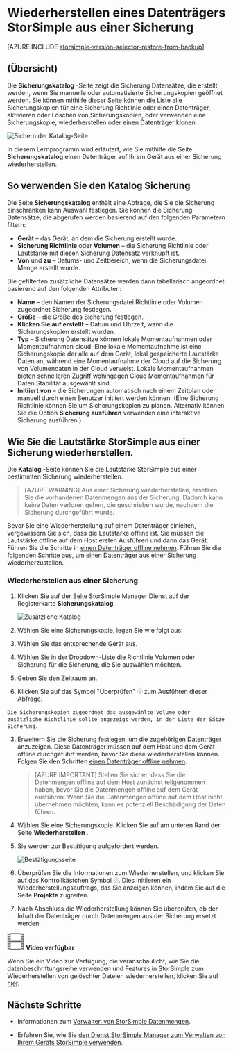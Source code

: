 <properties 
   pageTitle="Ton aus einer Sicherung StorSimple | Microsoft Azure"
   description="Erläutert, wie Sie die Seite StorSimple Manager Sicherungskatalog verwenden ein StorSimple Volume in einem Satz Sicherungsdatei wiederherstellen."
   services="storsimple"
   documentationCenter="NA"
   authors="alkohli"
   manager="carmonm"
   editor="" />
<tags 
   ms.service="storsimple"
   ms.devlang="NA"
   ms.topic="article"
   ms.tgt_pltfrm="NA"
   ms.workload="TBD"
   ms.date="08/17/2016"
   ms.author="alkohli" />

# <a name="restore-a-storsimple-volume-from-a-backup-set"></a>Wiederherstellen eines Datenträgers StorSimple aus einer Sicherung

[AZURE.INCLUDE [storsimple-version-selector-restore-from-backup](../../includes/storsimple-version-selector-restore-from-backup.md)]

## <a name="overview"></a>(Übersicht)

Die **Sicherungskatalog** -Seite zeigt die Sicherung Datensätze, die erstellt werden, wenn Sie manuelle oder automatisierte Sicherungskopien geöffnet werden. Sie können mithilfe dieser Seite können die Liste alle Sicherungskopien für eine Sicherung Richtlinie oder einen Datenträger, aktivieren oder Löschen von Sicherungskopien, oder verwenden eine Sicherungskopie, wiederherstellen oder einen Datenträger klonen.

 ![Sichern der Katalog-Seite](./media/storsimple-restore-from-backup-set/HCS_BackupCatalog.png)

In diesem Lernprogramm wird erläutert, wie Sie mithilfe die Seite **Sicherungskatalog** einen Datenträger auf Ihrem Gerät aus einer Sicherung wiederherstellen.

## <a name="how-to-use-the-backup-catalog"></a>So verwenden Sie den Katalog Sicherung 

Die Seite **Sicherungskatalog** enthält eine Abfrage, die Sie die Sicherung einschränken kann Auswahl festlegen. Sie können die Sicherung Datensätze, die abgerufen werden basierend auf den folgenden Parametern filtern:

- **Gerät** – das Gerät, an dem die Sicherung erstellt wurde.
- **Sicherung Richtlinie** oder **Volumen** – die Sicherung Richtlinie oder Lautstärke mit diesen Sicherung Datensatz verknüpft ist.
- **Von** und **zu** – Datums- und Zeitbereich, wenn die Sicherungsdatei Menge erstellt wurde.

Die gefilterten zusätzliche Datensätze werden dann tabellarisch angeordnet basierend auf den folgenden Attributen:

- **Name** – den Namen der Sicherungsdatei Richtlinie oder Volumen zugeordnet Sicherung festlegen.
- **Größe** – die Größe des Sicherung festlegen.
- **Klicken Sie auf erstellt** – Datum und Uhrzeit, wann die Sicherungskopien erstellt wurden. 
- **Typ** – Sicherung Datensätze können lokale Momentaufnahmen oder Momentaufnahmen cloud. Eine lokale Momentaufnahme ist eine Sicherungskopie der alle auf dem Gerät, lokal gespeicherte Lautstärke Daten an, während eine Momentaufnahme der Cloud auf die Sicherung von Volumendaten in der Cloud verweist. Lokale Momentaufnahmen bieten schnelleren Zugriff wohingegen Cloud Momentaufnahmen für Daten Stabilität ausgewählt sind.
- **Initiiert von** – die Sicherungen automatisch nach einem Zeitplan oder manuell durch einen Benutzer initiiert werden können. (Eine Sicherung Richtlinie können Sie um Sicherungskopien zu planen. Alternativ können Sie die Option **Sicherung ausführen** verwenden eine interaktive Sicherung ausführen.)

## <a name="how-to-restore-your-storsimple-volume-from-a-backup"></a>Wie Sie die Lautstärke StorSimple aus einer Sicherung wiederherstellen.

Die **Katalog** -Seite können Sie die Lautstärke StorSimple aus einer bestimmten Sicherung wiederherstellen. 

> [AZURE.WARNING] Aus einer Sicherung wiederherstellen, ersetzen Sie die vorhandenen Datenmengen aus der Sicherung. Dadurch kann keine Daten verloren gehen, die geschrieben wurde, nachdem die Sicherung durchgeführt wurde.

Bevor Sie eine Wiederherstellung auf einem Datenträger einleiten, vergewissern Sie sich, dass die Lautstärke offline ist. Sie müssen die Lautstärke offline auf dem Host ersten Ausführen und dann das Gerät. Führen Sie die Schritte in [einen Datenträger offline nehmen](storsimple-manage-volumes.md#take-a-volume-offline). Führen Sie die folgenden Schritte aus, um einen Datenträger aus einer Sicherung wiederherzustellen.

### <a name="to-restore-from-a-backup-set"></a>Wiederherstellen aus einer Sicherung

1. Klicken Sie auf der Seite StorSimple Manager Dienst auf der Registerkarte **Sicherungskatalog** .

    ![Zusätzliche Katalog](./media/storsimple-restore-from-backup-set/HCS_Restore.png)

2. Wählen Sie eine Sicherungskopie, legen Sie wie folgt aus:
  1. Wählen Sie das entsprechende Gerät aus.
  2. Wählen Sie in der Dropdown-Liste die Richtlinie Volumen oder Sicherung für die Sicherung, die Sie auswählen möchten.
  3. Geben Sie den Zeitraum an.
  4. Klicken Sie auf das Symbol "Überprüfen" ![Aktivieren Sie Symbol](./media/storsimple-restore-from-backup-set/HCS_CheckIcon.png) zum Ausführen dieser Abfrage.
 
    Die Sicherungskopien zugeordnet das ausgewählte Volume oder zusätzliche Richtlinie sollte angezeigt werden, in der Liste der Sätze Sicherung.

3. Erweitern Sie die Sicherung festlegen, um die zugehörigen Datenträger anzuzeigen. Diese Datenträger müssen auf dem Host und dem Gerät offline durchgeführt werden, bevor Sie diese wiederherstellen können. Folgen Sie den Schritten [einen Datenträger offline nehmen](storsimple-manage-volumes.md#take-a-volume-offline).

    >  [AZURE.IMPORTANT] Stellen Sie sicher, dass Sie die Datenmengen offline auf dem Host zunächst teilgenommen haben, bevor Sie die Datenmengen offline auf dem Gerät ausführen. Wenn Sie die Datenmengen offline auf dem Host nicht übernehmen möchten, kann es potenziell Beschädigung der Daten führen.

4. Wählen Sie eine Sicherungskopie. Klicken Sie auf am unteren Rand der Seite **Wiederherstellen** .

6. Sie werden zur Bestätigung aufgefordert werden. 

    ![Bestätigungsseite](./media/storsimple-restore-from-backup-set/HCS_ConfirmRestore.png)

7. Überprüfen Sie die Informationen zum Wiederherstellen, und klicken Sie auf das Kontrollkästchen Symbol ![überprüfen Symbol](./media/storsimple-restore-from-backup-set/HCS_CheckIcon.png). Dies initiieren ein Wiederherstellungsauftrags, das Sie anzeigen können, indem Sie auf die Seite **Projekte** zugreifen. 

8. Nach Abschluss die Wiederherstellung können Sie überprüfen, ob der Inhalt der Datenträger durch Datenmengen aus der Sicherung ersetzt werden.

![Video verfügbar](./media/storsimple-restore-from-backup-set/Video_icon.png) **Video verfügbar**

Wenn Sie ein Video zur Verfügung, die veranschaulicht, wie Sie die datenbeschriftungsreihe verwenden und Features in StorSimple zum Wiederherstellen von gelöschter Dateien wiederherstellen, klicken Sie auf [hier](https://azure.microsoft.com/documentation/videos/storsimple-recover-deleted-files-with-storsimple/).

## <a name="next-steps"></a>Nächste Schritte

- Informationen zum [Verwalten von StorSimple Datenmengen](storsimple-manage-volumes.md).

- Erfahren Sie, wie Sie [den Dienst StorSimple Manager zum Verwalten von Ihrem Geräts StorSimple verwenden](storsimple-manager-service-administration.md).
